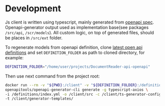 # Development

Js client is written using typescript, mainly generated from [openapi spec](https://github.com/regulaforensics/DocumentReader-api-openapi). 
Openapi-generator output used as implementation base(see packages `/src/api`, `/scr/models`). 
All custom logic, on top of generated files, should be places in `/src/ext` folder.

To regenerate models from openapi definition, 
clone [latest open api definitions](https://github.com/regulaforensics/DocumentReader-api-openapi)
and set `DEFINITION_FOLDER` as path to cloned directory, for example:
```bash
DEFINITION_FOLDER="/home/user/projects/DocumentReader-api-openapi"
```
Then use next command from the project root:
```bash
docker run --rm -v "${PWD}:/client" -v "${DEFINITION_FOLDER}:/definitions" \
openapitools/openapi-generator-cli generate -g typescript-axios \
-i /definitions/index.yml -o /client/src -c /client/ts-generator-config.json \
-t /client/generator-templates/
```